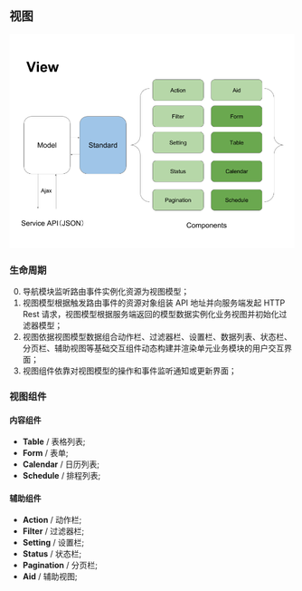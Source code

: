 ## 视图

![组件](..\images\view.png)

### 生命周期

0. 导航模块监听路由事件实例化资源为视图模型；
0. 视图模型根据触发路由事件的资源对象组装 API 地址并向服务端发起 HTTP Rest 请求，视图模型根据服务端返回的模型数据实例化业务视图并初始化过滤器模型；
0. 视图依据视图模型数据组合动作栏、过滤器栏、设置栏、数据列表、状态栏、分页栏、辅助视图等基础交互组件动态构建并渲染单元业务模块的用户交互界面；
0. 视图组件依靠对视图模型的操作和事件监听通知或更新界面； 

### 视图组件

#### 内容组件

- **Table** / 表格列表;
- **Form** / 表单;
- **Calendar** / 日历列表;
- **Schedule** / 排程列表;

#### 辅助组件

- **Action** / 动作栏;
- **Filter** / 过滤器栏;
- **Setting** / 设置栏;
- **Status** / 状态栏;
- **Pagination** / 分页栏;
- **Aid** / 辅助视图;